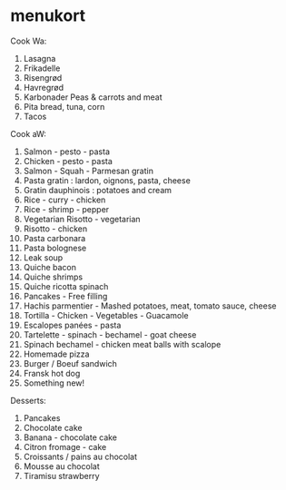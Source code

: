 # menukort

Cook Wa:

1. Lasagna
1. Frikadelle
1. Risengrød
1. Havregrød
1. Karbonader Peas & carrots and meat
1. Pita bread, tuna, corn
1. Tacos


Cook aW:

1. Salmon - pesto - pasta
1. Chicken - pesto - pasta
1. Salmon - Squah - Parmesan gratin
1. Pasta gratin : lardon, oignons, pasta, cheese
1. Gratin dauphinois : potatoes and cream
1. Rice - curry - chicken
1. Rice - shrimp - pepper
1. Vegetarian Risotto - vegetarian 
1. Risotto - chicken
1. Pasta carbonara
1. Pasta bolognese
1. Leak soup 
1. Quiche bacon
1. Quiche shrimps
1. Quiche ricotta spinach
1. Pancakes - Free filling
1. Hachis parmentier - Mashed potatoes, meat, tomato sauce, cheese
1. Tortilla - Chicken - Vegetables - Guacamole
1. Escalopes panées - pasta
1. Tartelette - spinach - bechamel - goat cheese
1. Spinach bechamel - chicken meat balls with scalope
1. Homemade pizza
1. Burger / Boeuf sandwich
1. Fransk hot dog
1. Something new!

Desserts:

1. Pancakes
1. Chocolate cake
1. Banana - chocolate cake
1. Citron fromage - cake
1. Croissants / pains au chocolat
1. Mousse au chocolat
1. Tiramisu strawberry



